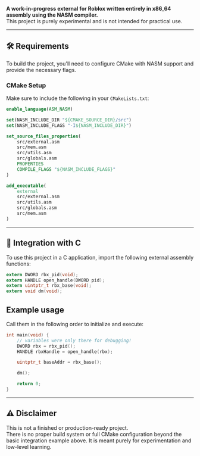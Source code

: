 
**A work-in-progress external for Roblox written entirely in x86_64 assembly using the NASM compiler.**  
This project is purely experimental and is not intended for practical use.

---

## 🛠 Requirements

To build the project, you'll need to configure CMake with NASM support and provide the necessary flags.

### CMake Setup

Make sure to include the following in your `CMakeLists.txt`:

```cmake
enable_language(ASM_NASM)

set(NASM_INCLUDE_DIR "${CMAKE_SOURCE_DIR}/src")
set(NASM_INCLUDE_FLAGS "-I${NASM_INCLUDE_DIR}")

set_source_files_properties(
    src/external.asm
    src/mem.asm
    src/utils.asm
    src/globals.asm
    PROPERTIES
    COMPILE_FLAGS "${NASM_INCLUDE_FLAGS}"
)

add_executable(
    external
    src/external.asm
    src/utils.asm
    src/globals.asm
    src/mem.asm
)
```

---
## 🔗 Integration with C

To use this project in a C application, import the following external assembly functions:

```c
extern DWORD rbx_pid(void);
extern HANDLE open_handle(DWORD pid);
extern uintptr_t rbx_base(void);
extern void dm(void);
```

## Example usage

Call them in the following order to initialize and execute:

```c
int main(void) {
	// variables were only there for debugging!
    DWORD rbx = rbx_pid();
    HANDLE rbxHandle = open_handle(rbx);

    uintptr_t baseAddr = rbx_base();

    dm();

    return 0;
}
```

---

## ⚠️ Disclaimer

This is not a finished or production-ready project.  
There is no proper build system or full CMake configuration beyond the basic integration example above. It is meant purely for experimentation and low-level learning.
